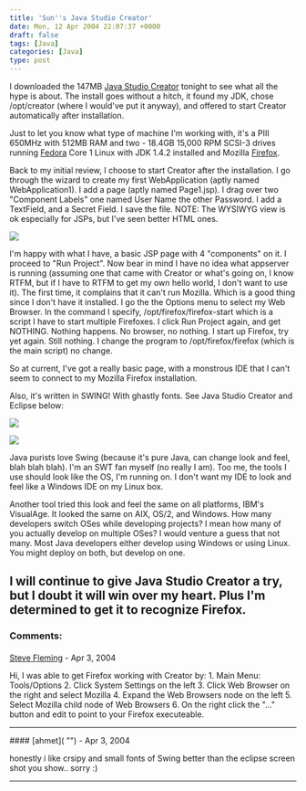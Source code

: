 ```yaml
---
title: 'Sun''s Java Studio Creator'
date: Mon, 12 Apr 2004 22:07:37 +0000
draft: false
tags: [Java]
categories: [Java]
type: post
---
```


I downloaded the 147MB [Java Studio Creator](http://developers.sun.com/prodtech/javatools/jscreator/index.jsp) tonight to see what all the hype is about. The install goes without a hitch, it found my JDK, chose /opt/creator (where I would've put it anyway), and offered to start Creator automatically after installation.

Just to let you know what type of machine I'm working with, it's a PIII 650MHz with 512MB RAM and two - 18.4GB 15,000 RPM SCSI-3 drives running [Fedora](http://fedora.redhat.com) Core 1 Linux with JDK 1.4.2 installed and Mozilla [Firefox](http://www.mozilla.org/products/firefox/).

Back to my initial review, I choose to start Creator after the installation. I go through the wizard to create my first WebApplication (aptly named WebApplication1). I add a page (aptly named Page1.jsp). I drag over two "Component Labels" one named User Name the other Password. I add a TextField, and a Secret Field. I save the file. NOTE: The WYSIWYG view is ok especially for JSPs, but I've seen better HTML ones.

[![](http://jroller.com/resources/jmrodri/jscreator_sml.png)](http://jroller.com/resources/jmrodri/jscreator_fullscreen.png)

I'm happy with what I have, a basic JSP page with 4 "components" on it. I proceed to "Run Project". Now bear in mind I have no idea what appserver is running (assuming one that came with Creator or what's going on, I know RTFM, but if I have to RTFM to get my own hello world, I don't want to use it). The first time, it complains that it can't run Mozilla. Which is a good thing since I don't have it installed. I go the the Options menu to select my Web Browser. In the command I specify, /opt/firefox/firefox-start which is a script I have to start multiple Firefoxes. I click Run Project again, and get NOTHING. Nothing happens. No browser, no nothing. I start up Firefox, try yet again. Still nothing. I change the program to /opt/firefox/firefox (which is the main script) no change.

So at current, I've got a really basic page, with a monstrous IDE that I can't seem to connect to my Mozilla Firefox installation.

Also, it's written in SWING! With ghastly fonts. See Java Studio Creator and Eclipse below:

![](http://jroller.com/resources/jmrodri/jscreator_font.png)

![](http://jroller.com/resources/jmrodri/eclipse_font.png)

Java purists love Swing (because it's pure Java, can change look and feel, blah blah blah). I'm an SWT fan myself (no really I am). Too me, the tools I use should look like the OS, I'm running on. I don't want my IDE to look and feel like a Windows IDE on my Linux box.

Another tool tried this look and feel the same on all platforms, IBM's VisualAge. It looked the same on AIX, OS/2, and Windows. How many developers switch OSes while developing projects? I mean how many of you actually develop on multiple OSes? I would venture a guess that not many. Most Java developers either develop using Windows or using Linux. You might deploy on both, but develop on one.

I will continue to give Java Studio Creator a try, but I doubt it will win over my heart. Plus I'm determined to get it to recognize Firefox.
---
### Comments:
#### 
[Steve Fleming]( "ssffleming@aol.com") - <time datetime="2004-04-14 02:23:06">Apr 3, 2004</time>

Hi, I was able to get Firefox working with Creator by: 1. Main Menu: Tools/Options 2. Click System Settings on the left 3. Click Web Browser on the right and select Mozilla 4. Expand the Web Browsers node on the left 5. Select Mozilla child node of Web Browsers 6. On the right click the "..." button and edit to point to your Firefox executeable.
<hr />
#### 
[ahmet]( "") - <time datetime="2004-04-14 10:22:33">Apr 3, 2004</time>

honestly i like crsipy and small fonts of Swing better than the eclipse screen shot you show.. sorry :)
<hr />
